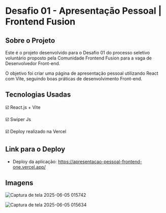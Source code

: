 # Desafio 01 - Apresentação Pessoal | Frontend Fusion

## Sobre o Projeto
Este é o projeto desenvolvido para o Desafio 01 do processo seletivo voluntário proposto pela Comunidade Frontend Fusion para a vaga de Desenvolvedor Front-end.

O objetivo foi criar uma página de apresentação pessoal utilizando React com Vite, seguindo boas práticas de desenvolvimento Front-end.

## Tecnologias Usadas
☑️ React.js + Vite

☑️ Swiper Js

☑️ Deploy realizado na Vercel

## Link para o Deploy
- Deploy da aplicação: https://apresentacao-pessoal-frontend-one.vercel.app/

## Imagens
![Captura de tela 2025-06-05 015742](https://github.com/user-attachments/assets/5d7e4f47-5973-4c44-8a44-80eb74324075)

![Captura de tela 2025-06-05 015634](https://github.com/user-attachments/assets/67f5c1aa-545e-41f9-9fa8-968c7e77e050)
